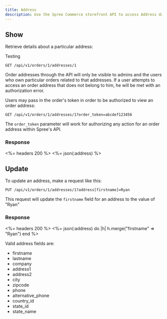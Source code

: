 ```yaml
---
title: Address
description: Use the Spree Commerce storefront API to access Address data.
---
```


## Show

Retrieve details about a particular address:

<json-error>Testing</json-error>

```text
GET /api/v1/orders/1/addresses/1
```

Order addresses through the API will only be visible to admins and the users who own particular orders related to that addresses.
If a user attempts to access an order address that does not belong to him, he
will be met with an authorization error.

Users may pass in the order's token in order to be authorized to view an order address:

```text
GET /api/v1/orders/1/addresses/1?order_token=abcdef123456
```

The `order_token` parameter will work for authorizing any action for an order address within Spree's API.

### Response

<%= headers 200 %>
<%= json(:address) %>

## Update

To update an address, make a request like this:

```text
PUT /api/v1/orders/1/addresses/1?address[firstname]=Ryan
```

This request will update the `firstname` field for an address to the value of \"Ryan\"

### Response

<%= headers 200 %>
<%= json(:address) do |h|
  h.merge("firstname" => "Ryan")
end %>

Valid address fields are:

* firstname
* lastname
* company
* address1
* address2
* city
* zipcode
* phone
* alternative_phone
* country_id
* state_id
* state_name
